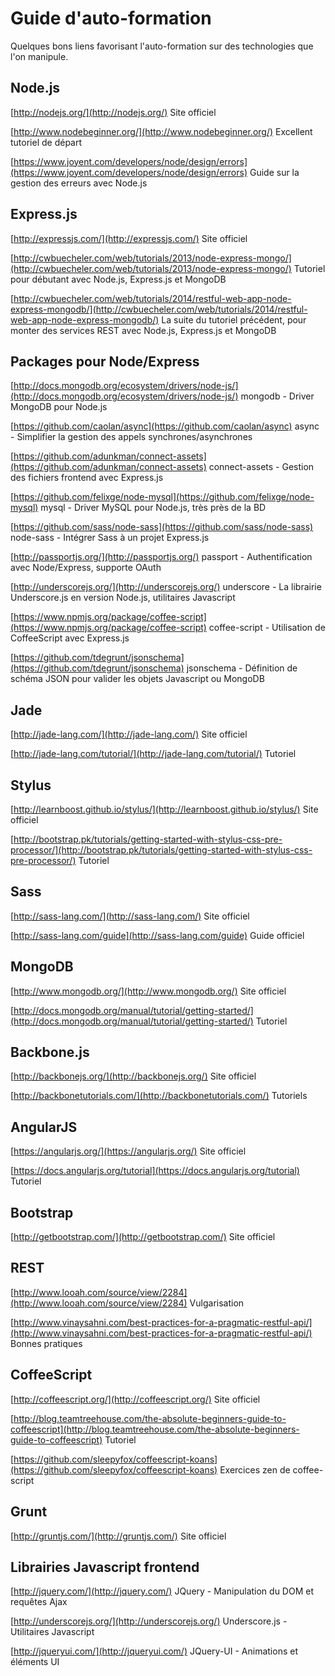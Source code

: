 Guide d'auto-formation
======================

Quelques bons liens favorisant l'auto-formation sur des technologies que l'on
manipule.

Node.js
-------

[http://nodejs.org/](http://nodejs.org/)
Site officiel

[http://www.nodebeginner.org/](http://www.nodebeginner.org/)
Excellent tutoriel de départ

[https://www.joyent.com/developers/node/design/errors](https://www.joyent.com/developers/node/design/errors)
Guide sur la gestion des erreurs avec Node.js

Express.js
----------

[http://expressjs.com/](http://expressjs.com/)
Site officiel

[http://cwbuecheler.com/web/tutorials/2013/node-express-mongo/](http://cwbuecheler.com/web/tutorials/2013/node-express-mongo/)
Tutoriel pour débutant avec Node.js, Express.js et MongoDB

[http://cwbuecheler.com/web/tutorials/2014/restful-web-app-node-express-mongodb/](http://cwbuecheler.com/web/tutorials/2014/restful-web-app-node-express-mongodb/)
La suite du tutoriel précédent, pour monter des services REST avec Node.js, Express.js et MongoDB


Packages pour Node/Express
--------------------------

[http://docs.mongodb.org/ecosystem/drivers/node-js/](http://docs.mongodb.org/ecosystem/drivers/node-js/)
mongodb - Driver MongoDB pour Node.js

[https://github.com/caolan/async](https://github.com/caolan/async)
async - Simplifier la gestion des appels synchrones/asynchrones

[https://github.com/adunkman/connect-assets](https://github.com/adunkman/connect-assets)
connect-assets - Gestion des fichiers frontend avec Express.js

[https://github.com/felixge/node-mysql](https://github.com/felixge/node-mysql)
mysql - Driver MySQL pour Node.js, très près de la BD

[https://github.com/sass/node-sass](https://github.com/sass/node-sass)
node-sass - Intégrer Sass à un projet Express.js

[http://passportjs.org/](http://passportjs.org/)
passport - Authentification avec Node/Express, supporte OAuth

[http://underscorejs.org/](http://underscorejs.org/)
underscore - La librairie Underscore.js en version Node.js, utilitaires Javascript

[https://www.npmjs.org/package/coffee-script](https://www.npmjs.org/package/coffee-script)
coffee-script - Utilisation de CoffeeScript avec Express.js

[https://github.com/tdegrunt/jsonschema](https://github.com/tdegrunt/jsonschema)
jsonschema - Définition de schéma JSON pour valider les objets Javascript ou MongoDB


Jade
----

[http://jade-lang.com/](http://jade-lang.com/)
Site officiel

[http://jade-lang.com/tutorial/](http://jade-lang.com/tutorial/)
Tutoriel


Stylus
------

[http://learnboost.github.io/stylus/](http://learnboost.github.io/stylus/)
Site officiel

[http://bootstrap.pk/tutorials/getting-started-with-stylus-css-pre-processor/](http://bootstrap.pk/tutorials/getting-started-with-stylus-css-pre-processor/)
Tutoriel


Sass
----

[http://sass-lang.com/](http://sass-lang.com/)
Site officiel

[http://sass-lang.com/guide](http://sass-lang.com/guide)
Guide officiel


MongoDB
-------

[http://www.mongodb.org/](http://www.mongodb.org/)
Site officiel

[http://docs.mongodb.org/manual/tutorial/getting-started/](http://docs.mongodb.org/manual/tutorial/getting-started/)
Tutoriel


Backbone.js
-----------

[http://backbonejs.org/](http://backbonejs.org/)
Site officiel

[http://backbonetutorials.com/](http://backbonetutorials.com/)
Tutoriels


AngularJS
---------

[https://angularjs.org/](https://angularjs.org/)
Site officiel

[https://docs.angularjs.org/tutorial](https://docs.angularjs.org/tutorial)
Tutoriel


Bootstrap
---------

[http://getbootstrap.com/](http://getbootstrap.com/)
Site officiel


REST
----

[http://www.looah.com/source/view/2284](http://www.looah.com/source/view/2284)
Vulgarisation

[http://www.vinaysahni.com/best-practices-for-a-pragmatic-restful-api/](http://www.vinaysahni.com/best-practices-for-a-pragmatic-restful-api/)
Bonnes pratiques


CoffeeScript
------------

[http://coffeescript.org/](http://coffeescript.org/)
Site officiel

[http://blog.teamtreehouse.com/the-absolute-beginners-guide-to-coffeescript](http://blog.teamtreehouse.com/the-absolute-beginners-guide-to-coffeescript)
Tutoriel

[https://github.com/sleepyfox/coffeescript-koans](https://github.com/sleepyfox/coffeescript-koans)
Exercices zen de coffee-script

Grunt
-----

[http://gruntjs.com/](http://gruntjs.com/) 
Site officiel


Librairies Javascript frontend
------------------------------

[http://jquery.com/](http://jquery.com/)
JQuery - Manipulation du DOM et requêtes Ajax

[http://underscorejs.org/](http://underscorejs.org/)
Underscore.js - Utilitaires Javascript

[http://jqueryui.com/](http://jqueryui.com/)
JQuery-UI - Animations et éléments UI
